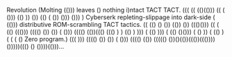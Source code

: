 Revolution (Molting (())) leaves () nothing i)ntact TACT TACT. ((( (( (()(())) (( ( ())) (() )) ()) (() ( ()) ())) ())) ) Cyberserk repleting-slippage into dark-side ( (())) distributive ROM-scrambling TACT tactics. (( (() () ()) (()) ()) ((()())) (( ( (() ((())) (((() ()) ()) ( ())) (((() (())((() ((() ) ) (() ) ))) ( (() ))) ( (() ()())) ( () )) ( (() ) ( ( ( () Zero program.) ((( ))) (((() ()) ()) ( ())) (((() (()) ((((() ())()(())((())((())))()))))((() () ())))(()))...

